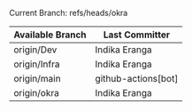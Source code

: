 Current Branch: refs/heads/okra

| Available Branch | Last Committer |
|------------------|----------------|
| origin/Dev | Indika Eranga |
| origin/Infra | Indika Eranga |
| origin/main | github-actions[bot] |
| origin/okra | Indika Eranga |
